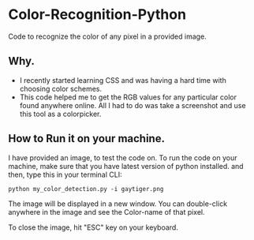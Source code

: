 # Color-Recognition-Python
Code to recognize the color of any pixel in a provided image.

## Why.
- I recently started learning CSS and was having a hard time with choosing color schemes.
- This code helped me to get the RGB values for any particular color found anywhere online. All I had to do was take a screenshot and use this tool as a colorpicker. 

## How to Run it on your machine.
I have provided an image, to test the code on.
To run the code on your machine, make sure that you have latest version of python installed.
and then,
type this in your terminal CLI: 

```
python my_color_detection.py -i gaytiger.png
```

The image will be displayed in a new window. You can double-click anywhere in the image and see the Color-name of that pixel.

To close the image, hit "ESC" key on your keyboard.


